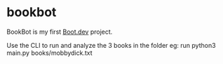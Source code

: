 # bookbot

BookBot is my first [Boot.dev](https://www.boot.dev) project.

Use the CLI to run and analyze the 3 books in the folder
eg: run python3 main.py books/mobbydick.txt
